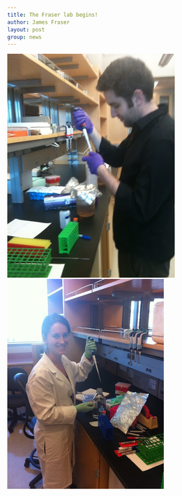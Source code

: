 ```yaml
---
title: The Fraser lab begins!
author: James Fraser
layout: post
group: news
---
```

 <img src="/static/img/news/day-1.jpg" alt="JF Day 1" class="img-responsive">

 <img src="/static/img/news/lillian-day-1.jpg" alt="LK Day 1" class="img-responsive">

